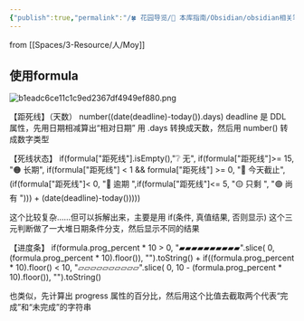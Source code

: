 ```yaml
---
{"publish":true,"permalink":"/🍀 花园导览/🧰 本库指南/Obsidian/obsidian相关笔记/base 使用技巧.md","created":"2025-06-27","modified":"2025-06-27","published":"2025-07-12T14:12:25.340+08:00","cssclasses":""}
---
```




from [[Spaces/3-Resource/人/Moy]]
## 使用formula

![b1eadc6ce11c1c9ed2367df4949ef880.png](https://pub-pic.oldwinter.top/2025/06/423370140ae432c8b1b8e2f0fb08f1cc.png)


【距死线】（天数）
number((date(deadline)-today()).days)
deadline 是 DDL 属性，先用日期相减算出“相对日期”
用 .days 转换成天数，然后用 number() 转成数字类型

【死线状态】
if(formula["距死线"].isEmpty(),"❔ 无", if(formula["距死线"]>= 15, "🟠 长期", if(formula["距死线"] < 1 && formula["距死线"] >= 0, "🚨 今天截止", (if(formula["距死线"]< 0, "🔴 逾期 ",if(formula["距死线"]<= 5, "🟡 只剩 ", "🟢 尚有 "))) + (date(deadline)-today()))))

这个比较复杂……但可以拆解出来，主要是用 if(条件, 真值结果, 否则显示) 这个三元判断做了一大堆日期条件分支，然后显示不同的结果

【进度条】
if(formula.prog_percent * 10 > 0, "▰▰▰▰▰▰▰▰▰▰".slice( 0, (formula.prog_percent * 10).floor()), "").toString() + if((formula.prog_percent * 10).floor() < 10, "▱▱▱▱▱▱▱▱▱▱".slice( 0, 10 - (formula.prog_percent * 10).floor()), "").toString()

也类似，先计算出 progress 属性的百分比，然后用这个比值去截取两个代表“完成”和“未完成”的字符串